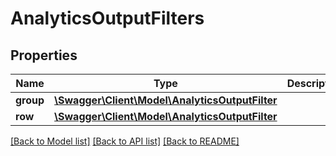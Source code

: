 # AnalyticsOutputFilters

## Properties
Name | Type | Description | Notes
------------ | ------------- | ------------- | -------------
**group** | [**\Swagger\Client\Model\AnalyticsOutputFilter**](AnalyticsOutputFilter.md) |  | 
**row** | [**\Swagger\Client\Model\AnalyticsOutputFilter**](AnalyticsOutputFilter.md) |  | 

[[Back to Model list]](../README.md#documentation-for-models) [[Back to API list]](../README.md#documentation-for-api-endpoints) [[Back to README]](../README.md)



